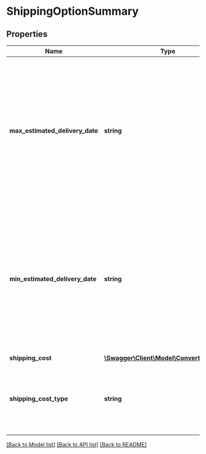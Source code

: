 # ShippingOptionSummary

## Properties
Name | Type | Description | Notes
------------ | ------------- | ------------- | -------------
**max_estimated_delivery_date** | **string** | The end date of the delivery window (latest projected delivery date). This value is returned in UTC format (yyyy-MM-ddThh:mm:ss.sssZ), which you can convert into the local time of the buyer. Note: For the best accuracy, always include the contextualLocation values in the X-EBAY-C-ENDUSERCTX request header. | [optional] 
**min_estimated_delivery_date** | **string** | The start date of the delivery window (earliest projected delivery date). This value is returned in UTC format (yyyy-MM-ddThh:mm:ss.sssZ), which you can convert into the local time of the buyer. Note: For the best accuracy, always include the contextualLocation values in the X-EBAY-C-ENDUSERCTX request header. | [optional] 
**shipping_cost** | [**\Swagger\Client\Model\ConvertedAmount**](ConvertedAmount.md) |  | [optional] 
**shipping_cost_type** | **string** | This field indicates the type of shipping used to ship the item. Possible values are FIXED (flat-rate shipping) and CALCULATED (calculated shipping). | [optional] 

[[Back to Model list]](../README.md#documentation-for-models) [[Back to API list]](../README.md#documentation-for-api-endpoints) [[Back to README]](../README.md)


